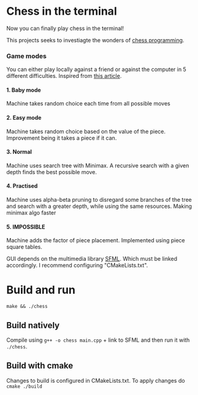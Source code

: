 # Chess in the terminal
Now you can finally play chess in the terminal!

This projects seeks to investiagte the wonders of [chess programming](https://www.chessprogramming.org/Main_Page). 

### Game modes
You can either play locally against a friend or against the computer in 5 different difficulties. Inspired from [this article](https://www.freecodecamp.org/news/simple-chess-ai-step-by-step-1d55a9266977).
#### 1. Baby mode 
Machine takes random choice each time from all possible moves

#### 2. Easy mode 
Machine takes random choice based on the value of the piece.
Improvement being it takes a piece if it can. 

#### 3. Normal
Machine uses search tree with Minimax. A recursive search with a given depth finds the best possible move. 

#### 4. Practised 
Machine uses alpha-beta pruning to disregard some branches of the tree and search with a greater depth, while using the same resources. Making minimax algo faster

#### 5. IMPOSSIBLE
Machine adds the factor of piece placement. Implemented using piece square tables.       

GUI depends on the multimedia library [SFML](https://www.sfml-dev.org/). Which must be linked accordingly. I recommend configuring "CMakeLists.txt". 

# Build and run 
`make && ./chess` 
## Build natively
Compile using `g++ -o chess main.cpp` + link to SFML  and then run it with `./chess`. 
## Build with cmake
Changes to build is configured in CMakeLists.txt. To apply changes do `cmake ./build`



